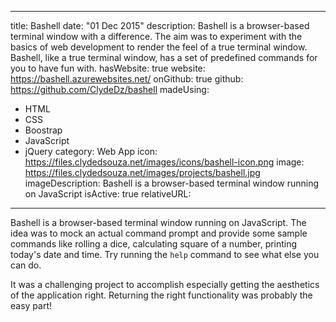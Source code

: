 ---
title: Bashell
date: "01 Dec 2015"
description: Bashell is a browser-based terminal window with a difference. The aim
  was to experiment with the basics of web development to render the feel of a true
  terminal window. Bashell, like a true terminal window, has a set of predefined commands
  for you to have fun with.
hasWebsite: true
website: https://bashell.azurewebsites.net/
onGithub: true
github: https://github.com/ClydeDz/bashell
madeUsing:
- HTML
- CSS
- Boostrap
- JavaScript
- jQuery
category: Web App
icon: https://files.clydedsouza.net/images/icons/bashell-icon.png
image: https://files.clydedsouza.net/images/projects/bashell.jpg
imageDescription: Bashell is a browser-based terminal window running on JavaScript
isActive: true 
relativeURL: 

----

Bashell is a browser-based terminal window running on JavaScript. The idea was to mock an actual command prompt and provide some sample commands like rolling a dice, calculating square of a number, printing today's date and time. Try running the `help` command to see what else you can do. 

It was a challenging project to accomplish especially getting the aesthetics of the application right. Returning the right functionality was probably the easy part!